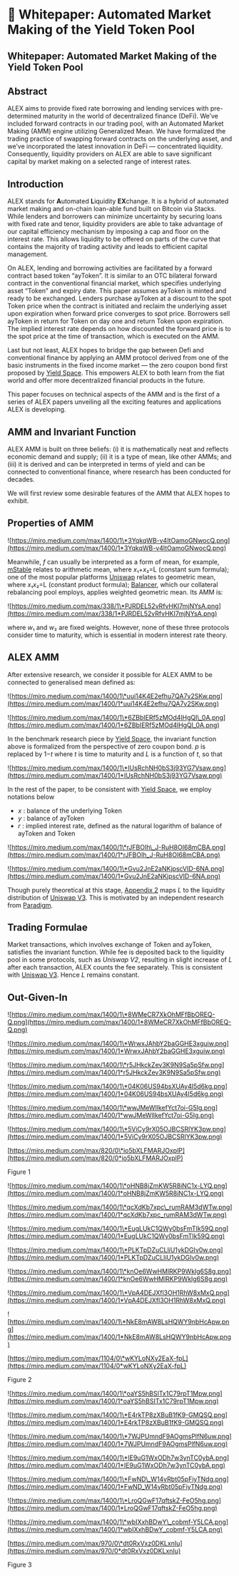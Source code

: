 # 📃 Whitepaper: Automated Market Making of the Yield Token Pool

## Whitepaper: **Automated Market Making of the Yield Token Pool**

## **Abstract**

ALEX aims to provide fixed rate borrowing and lending services with pre-determined maturity in the world of decentralized finance (DeFi). We’ve included forward contracts in our trading pool, with an Automated Market Making (AMM) engine utilizing Generalized Mean. We have formalized the trading practice of swapping forward contracts on the underlying asset, and we’ve incorporated the latest innovation in DeFi — concentrated liquidity. Consequently, liquidity providers on ALEX are able to save significant capital by market making on a selected range of interest rates. 

## **Introduction**

ALEX stands for **A**utomated **L**iquidity **EX**change. It is a hybrid of automated market making and on-chain loan-able fund built on Bitcoin via Stacks. While lenders and borrowers can minimize uncertainty by securing loans with fixed rate and tenor, liquidity providers are able to take advantage of our capital efficiency mechanism by imposing a cap and floor on the interest rate. This allows liquidity to be offered on parts of the curve that contains the majority of trading activity and leads to efficient capital management.

On ALEX, lending and borrowing activities are facilitated by a forward contract based token “ayToken”. It is similar to an OTC bilateral forward contract in the conventional financial market, which specifies underlying asset “Token” and expiry date. This paper assumes ayToken is minted and ready to be exchanged. Lenders purchase ayToken at a discount to the spot Token price when the contract is initiated and reclaim the underlying asset upon expiration when forward price converges to spot price. Borrowers sell ayToken in return for Token on day one and return Token upon expiration. The implied interest rate depends on how discounted the forward price is to the spot price at the time of transaction, which is executed on the AMM.

Last but not least, ALEX hopes to bridge the gap between Defi and conventional finance by applying an AMM protocol derived from one of the basic instruments in the fixed income market — the zero coupon bond first proposed by [Yield Space](https://yield.is/YieldSpace.pdf). This empowers ALEX to both learn from the fiat world and offer more decentralized financial products in the future.

This paper focuses on technical aspects of the AMM and is the first of a series of ALEX papers unveiling all the exciting features and applications ALEX is developing.

## **AMM and Invariant Function**

ALEX AMM is built on three beliefs: (i) it is mathematically neat and reflects economic demand and supply; (ii) it is a type of mean, like other AMMs; and (iii) it is derived and can be interpreted in terms of yield and can be connected to conventional finance, where research has been conducted for decades.

We will first review some desirable features of the AMM that ALEX hopes to exhibit.

## **Properties of AMM**

![https://miro.medium.com/max/1400/1\*3YqkqWB-v4ItOamoGNwocQ.png](https://miro.medium.com/max/1400/1*3YqkqWB-v4ItOamoGNwocQ.png)

Meanwhile, _f_ can usually be interpreted as a form of mean, for example, [mStable](https://docs.mstable.org/) relates to arithmetic mean, where _&#x78;_&#x2081;+_&#x78;_&#x2082;=L (constant sum formula); one of the most popular platforms [Uniswap](https://uniswap.org/whitepaper-v3.pdf) relates to geometric mean, where _&#x78;_&#x2081;_&#x78;_&#x2082;=L (constant product formula); [Balancer](https://balancer.fi/whitepaper.pdf), which our collateral rebalancing pool employs, applies weighted geometric mean. Its AMM is:

![https://miro.medium.com/max/338/1\*PJRDEL52vRfvHKI7mjNYsA.png](https://miro.medium.com/max/338/1*PJRDEL52vRfvHKI7mjNYsA.png)

where _&#x77;_&#x2081; and _&#x77;_&#x2082; are fixed weights. However, none of these three protocols consider time to maturity, which is essential in modern interest rate theory.

## **ALEX AMM**

After extensive research, we consider it possible for ALEX AMM to be connected to generalised mean defined as:

![https://miro.medium.com/max/1400/1\*uui14K4E2efhu7QA7v2SKw.png](https://miro.medium.com/max/1400/1*uui14K4E2efhu7QA7v2SKw.png)

![https://miro.medium.com/max/1400/1\*6ZBbIERf5zMOd4lHgQl\_0A.png](https://miro.medium.com/max/1400/1*6ZBbIERf5zMOd4lHgQl_0A.png)

In the benchmark research piece by [Yield Space](https://yield.is/YieldSpace.pdf), the invariant function above is formalized from the perspective of zero coupon bond. _p_ is replaced by 1−_t_ where _t_ is time to maturity and _L_ is a function of _t_, so that

![https://miro.medium.com/max/1400/1\*IUsRchNH0bS3j93YG7Vsaw.png](https://miro.medium.com/max/1400/1*IUsRchNH0bS3j93YG7Vsaw.png)

In the rest of the paper, to be consistent with [Yield Space](https://yield.is/YieldSpace.pdf), we employ notations below

* _x_ : balance of the underlying Token
* _y_ : balance of ayToken
* _r_ : implied interest rate, defined as the natural logarithm of balance of ayToken and Token

![https://miro.medium.com/max/1400/1\*rJFBOIh\_J-RuH8OI68mCBA.png](https://miro.medium.com/max/1400/1*rJFBOIh_J-RuH8OI68mCBA.png)

![https://miro.medium.com/max/1400/1\*Gvu2JnE2aNKjpscVID-6NA.png](https://miro.medium.com/max/1400/1*Gvu2JnE2aNKjpscVID-6NA.png)

Though purely theoretical at this stage, [Appendix 2](https://medium.com/whitepaper/automated-market-making-of-alex#appendix-2-liquidity-mapping-to-uniswap-v3) maps _L_ to the liquidity distribution of [Uniswap V3](https://uniswap.org/whitepaper-v3.pdf). This is motivated by an independent research from [Paradigm](https://www.paradigm.xyz/2021/06/uniswap-v3-the-universal-amm/).

## **Trading Formulae**

Market transactions, which involves exchange of Token and ayToken, satisfies the invariant function. While fee is deposited back to the liquidity pool in some protocols, such as _Uniswap V2_, resulting in slight increase of _L_ after each transaction, ALEX counts the fee separately. This is consistent with [Uniswap V3](https://uniswap.org/whitepaper-v3.pdf). Hence _L_ remains constant.

## **Out-Given-In**

![https://miro.medium.com/max/1400/1\*8WMeCR7XkOhMFfBbOREQ-Q.png](https://miro.medium.com/max/1400/1*8WMeCR7XkOhMFfBbOREQ-Q.png)

![https://miro.medium.com/max/1400/1\*WrwxJAhbY2baGGHE3xguiw.png](https://miro.medium.com/max/1400/1*WrwxJAhbY2baGGHE3xguiw.png)

![https://miro.medium.com/max/1400/1\*r5JHkckZev3K9N9Sa5pSfw.png](https://miro.medium.com/max/1400/1*r5JHkckZev3K9N9Sa5pSfw.png)

![https://miro.medium.com/max/1400/1\*04K06US94bsXUAy4I5d6kg.png](https://miro.medium.com/max/1400/1*04K06US94bsXUAy4I5d6kg.png)

![https://miro.medium.com/max/1400/1\*wwJMeWllkefYct7oi-G5Ig.png](https://miro.medium.com/max/1400/1*wwJMeWllkefYct7oi-G5Ig.png)

![https://miro.medium.com/max/1400/1\*5ViCy9rX05OJBCSRlYK3pw.png](https://miro.medium.com/max/1400/1*5ViCy9rX05OJBCSRlYK3pw.png)

[https://miro.medium.com/max/820/0\*io5bXLFMARJOxplP](https://miro.medium.com/max/820/0*io5bXLFMARJOxplP)

Figure 1

![https://miro.medium.com/max/1400/1\*oHNB8jZmKW5R8iNC1x-LYQ.png](https://miro.medium.com/max/1400/1*oHNB8jZmKW5R8iNC1x-LYQ.png)

![https://miro.medium.com/max/1400/1\*qcXdKb7xpc\_rumRAM3dWTw.png](https://miro.medium.com/max/1400/1*qcXdKb7xpc_rumRAM3dWTw.png)

![https://miro.medium.com/max/1400/1\*EugLUkC1QWy0bsFmTIk59Q.png](https://miro.medium.com/max/1400/1*EugLUkC1QWy0bsFmTIk59Q.png)

![https://miro.medium.com/max/1400/1\*PLKTpDZuCLliU1ykDGIv0w.png](https://miro.medium.com/max/1400/1*PLKTpDZuCLliU1ykDGIv0w.png)

![https://miro.medium.com/max/1400/1\*knOe6WwHMlRKP9Wklg6S8g.png](https://miro.medium.com/max/1400/1*knOe6WwHMlRKP9Wklg6S8g.png)

![https://miro.medium.com/max/1400/1\*VpA4DEJXfl3OH1RhW8xMxQ.png](https://miro.medium.com/max/1400/1*VpA4DEJXfl3OH1RhW8xMxQ.png)

![https://miro.medium.com/max/1400/1\*NkE8mAW8LsHQWY9nbHcApw.png](https://miro.medium.com/max/1400/1*NkE8mAW8LsHQWY9nbHcApw.png)

[https://miro.medium.com/max/1104/0\*wKYLoNXy2EaX-fpL](https://miro.medium.com/max/1104/0*wKYLoNXy2EaX-fpL)

Figure 2

![https://miro.medium.com/max/1400/1\*oaYS5hBSITx1C79rpT1Mpw.png](https://miro.medium.com/max/1400/1*oaYS5hBSITx1C79rpT1Mpw.png)

![https://miro.medium.com/max/1400/1\*E4rkTP8zXBuB1fK9-GMQSQ.png](https://miro.medium.com/max/1400/1*E4rkTP8zXBuB1fK9-GMQSQ.png)

![https://miro.medium.com/max/1400/1\*7WJPUmndF9AOgmsPlfN6uw.png](https://miro.medium.com/max/1400/1*7WJPUmndF9AOgmsPlfN6uw.png)

![https://miro.medium.com/max/1400/1\*IE9uG1WxODh7w3ynTC0ybA.png](https://miro.medium.com/max/1400/1*IE9uG1WxODh7w3ynTC0ybA.png)

![https://miro.medium.com/max/1400/1\*FwND\_W14vRbt05pFiyTNdg.png](https://miro.medium.com/max/1400/1*FwND_W14vRbt05pFiyTNdg.png)

![https://miro.medium.com/max/1400/1\*LroQGwF17qftskZ-FeO5hg.png](https://miro.medium.com/max/1400/1*LroQGwF17qftskZ-FeO5hg.png)

![https://miro.medium.com/max/1400/1\*wbIXxhBDwY\_cobmf-Y5LCA.png](https://miro.medium.com/max/1400/1*wbIXxhBDwY_cobmf-Y5LCA.png)

[https://miro.medium.com/max/970/0\*dt0RxVxz0DKLxnIu](https://miro.medium.com/max/970/0*dt0RxVxz0DKLxnIu)

Figure 3
